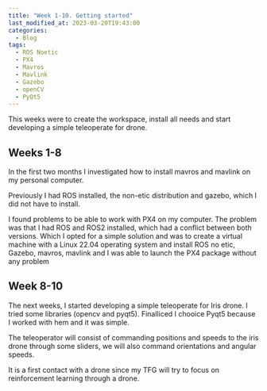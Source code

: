 ```yaml
---
title: "Week 1-10. Getting started"
last_modified_at: 2023-03-20T19:43:00
categories:
  - Blog
tags:
  - ROS Noetic
  - PX4
  - Mavros
  - Mavlink
  - Gazebo
  - openCV
  - PyQt5
---
```


This weeks were to create the workspace, install all needs and start developing a simple teleoperate for drone.

## Weeks 1-8 
In the first two months I investigated how to install mavros and mavlink on my personal computer.

Previously I had ROS installed, the non-etic distribution and gazebo, which I did not have to install.

I found problems to be able to work with PX4 on my computer. The problem was that I had ROS and ROS2 installed, which had a conflict between both versions.
Which I opted for a simple solution and was to create a virtual machine with a Linux 22.04 operating system and install ROS no etic, Gazebo, mavros, mavlink and I was able to launch the PX4 package without any problem

## Week 8-10

The next weeks, I started developing a simple teleoperate for Iris drone. I tried some libraries (opencv and pyqt5). Finalliced I chooice Pyqt5 because I worked with hem and it was simple. 

The teleoperator will consist of commanding positions and speeds to the iris drone through some sliders, we will also command orientations and angular speeds.

It is a first contact with a drone since my TFG will try to focus on reinforcement learning through a drone. 

